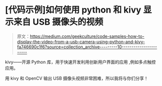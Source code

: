 # [代码示例]如何使用 python 和 kivy 显示来自 USB 摄像头的视频

> 原文：<https://medium.com/geekculture/code-samples-how-to-display-the-video-from-a-usb-camera-using-python-and-kivy-fa746690c1f6?source=collection_archive---------10----------------------->

kivy——开源 Python 库，用于快速开发利用创新用户界面的应用
,例如多点触控应用。

用 kivy 和 OpenCV 输出 USB 摄像头视频非常困难，所以我将与你们分享！